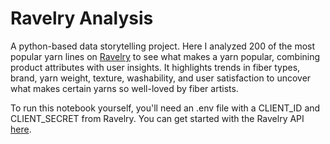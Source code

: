 # Ravelry Analysis
A python-based data storytelling project. Here I analyzed 200 of the most popular yarn lines on [Ravelry](ravelry.com) to see what makes a yarn popular, combining product attributes with user insights. It highlights trends in fiber types, brand, yarn weight, texture, washability, and user satisfaction to uncover what makes certain yarns so well-loved by fiber artists. 

To run this notebook yourself, you'll need an .env file with a CLIENT_ID and CLIENT_SECRET from Ravelry. You can get started with the Ravelry API [here](https://www.ravelry.com/groups/ravelry-api).

